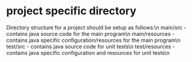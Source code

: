 project specific directory
======

Directory structure for a project should be setup as follows:\n
main/src - contains java source code for the main program\n
main/resources - contains java specific configuration/resources for the main program\n
test/src - contains java source code for unit tests\n
test/resources - contains java specific configuration and resources for unit tests\n
